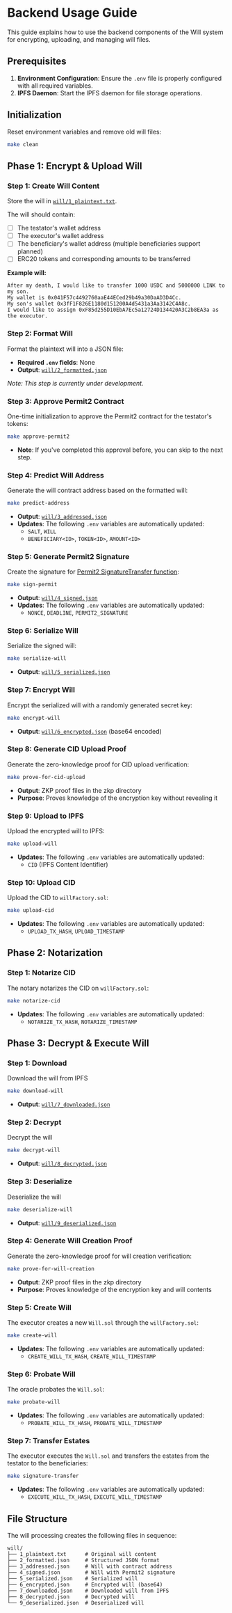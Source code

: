 # Backend Usage Guide

This guide explains how to use the backend components of the Will system for encrypting, uploading, and managing will files.

## Prerequisites

1. **Environment Configuration**: Ensure the `.env` file is properly configured with all required variables.
2. **IPFS Daemon**: Start the IPFS daemon for file storage operations.

## Initialization

Reset environment variables and remove old will files:

```sh
make clean
```

## Phase 1: Encrypt & Upload Will

### Step 1: Create Will Content

Store the will in [`will/1_plaintext.txt`](will/1_plaintext.txt).

The will should contain:

- [ ] The testator's wallet address
- [ ] The executor's wallet address
- [ ] The beneficiary's wallet address (multiple beneficiaries support planned)
- [ ] ERC20 tokens and corresponding amounts to be transferred

**Example will:**

```
After my death, I would like to transfer 1000 USDC and 5000000 LINK to my son.
My wallet is 0x041F57c4492760aaE44ECed29b49a30DaAD3D4Cc.
My son's wallet 0x3fF1F826E1180d151200A4d5431a3Aa3142C4A8c.
I would like to assign 0xF85d255D10EbA7Ec5a12724D134420A3C2b8EA3a as the executor.
```

### Step 2: Format Will

Format the plaintext will into a JSON file:

- **Required `.env` fields**: None
- **Output**: [`will/2_formatted.json`](will/2_formatted.json)

_Note: This step is currently under development._

### Step 3: Approve Permit2 Contract

One-time initialization to approve the Permit2 contract for the testator's tokens:

```sh
make approve-permit2
```

- **Note**: If you've completed this approval before, you can skip to the next step.

### Step 4: Predict Will Address

Generate the will contract address based on the formatted will:

```sh
make predict-address
```

- **Output**: [`will/3_addressed.json`](will/3_addressed.json)
- **Updates**: The following `.env` variables are automatically updated:
  - `SALT`, `WILL`
  - `BENEFICIARY<ID>`, `TOKEN<ID>`, `AMOUNT<ID>`

### Step 5: Generate Permit2 Signature

Create the signature for [Permit2 SignatureTransfer function](https://docs.uniswap.org/contracts/permit2/reference/signature-transfer):

```sh
make sign-permit
```

- **Output**: [`will/4_signed.json`](will/4_signed.json)
- **Updates**: The following `.env` variables are automatically updated:
  - `NONCE`, `DEADLINE`, `PERMIT2_SIGNATURE`

### Step 6: Serialize Will

Serialize the signed will:

```sh
make serialize-will
```

- **Output**: [`will/5_serialized.json`](will/5_serialized.json)

### Step 7: Encrypt Will

Encrypt the serialized will with a randomly generated secret key:

```sh
make encrypt-will
```

- **Output**: [`will/6_encrypted.json`](will/6_encrypted.json) (base64 encoded)

### Step 8: Generate CID Upload Proof

Generate the zero-knowledge proof for CID upload verification:

```sh
make prove-for-cid-upload
```

- **Output**: ZKP proof files in the zkp directory
- **Purpose**: Proves knowledge of the encryption key without revealing it

### Step 9: Upload to IPFS

Upload the encrypted will to IPFS:

```sh
make upload-will
```

- **Updates**: The following `.env` variables are automatically updated:
  - `CID` (IPFS Content Identifier)

### Step 10: Upload CID

Upload the CID to `willFactory.sol`:

```sh
make upload-cid
```

- **Updates**: The following `.env` variables are automatically updated:
  - `UPLOAD_TX_HASH`, `UPLOAD_TIMESTAMP`

## Phase 2: Notarization

### Step 1: Notarize CID

The notary notarizes the CID on `willFactory.sol`:

```sh
make notarize-cid
```

- **Updates**: The following `.env` variables are automatically updated:
  - `NOTARIZE_TX_HASH`, `NOTARIZE_TIMESTAMP`

## Phase 3: Decrypt & Execute Will

### Step 1: Download

Download the will from IPFS

```sh
make download-will
```

- **Output**: [`will/7_downloaded.json`](will/7_downloaded.json)

### Step 2: Decrypt

Decrypt the will

```sh
make decrypt-will
```

- **Output**: [`will/8_decrypted.json`](will/8_decrypted.json)

### Step 3: Deserialize

Deserialize the will

```sh
make deserialize-will
```

- **Output**: [`will/9_deserialized.json`](will/9_deserialized.json)

### Step 4: Generate Will Creation Proof

Generate the zero-knowledge proof for will creation verification:

```sh
make prove-for-will-creation
```

- **Output**: ZKP proof files in the zkp directory
- **Purpose**: Proves knowledge of the encryption key and will contents

### Step 5: Create Will

The executor creates a new `Will.sol` through the `willFactory.sol`:

```sh
make create-will
```

- **Updates**: The following `.env` variables are automatically updated:
  - `CREATE_WILL_TX_HASH`, `CREATE_WILL_TIMESTAMP`

### Step 6: Probate Will

The oracle probates the `Will.sol`:

```sh
make probate-will
```

- **Updates**: The following `.env` variables are automatically updated:
  - `PROBATE_WILL_TX_HASH`, `PROBATE_WILL_TIMESTAMP`

### Step 7: Transfer Estates

The executor executes the `Will.sol` and transfers the estates from the testator to the beneficiaries:

```sh
make signature-transfer
```

- **Updates**: The following `.env` variables are automatically updated:
  - `EXECUTE_WILL_TX_HASH`, `EXECUTE_WILL_TIMESTAMP`

## File Structure

The will processing creates the following files in sequence:

```
will/
├── 1_plaintext.txt      # Original will content
├── 2_formatted.json     # Structured JSON format
├── 3_addressed.json     # Will with contract address
├── 4_signed.json        # Will with Permit2 signature
├── 5_serialized.json    # Serialized will
├── 6_encrypted.json     # Encrypted will (base64)
├── 7_downloaded.json    # Downloaded will from IPFS
├── 8_decrypted.json     # Decrypted will
└── 9_deserialized.json  # Deserialized will
```
